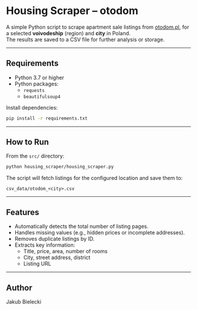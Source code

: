 # Housing Scraper – otodom

A simple Python script to scrape apartment sale listings from [otodom.pl](https://www.otodom.pl), for a selected **voivodeship** (region) and **city** in Poland.  
The results are saved to a CSV file for further analysis or storage.

---

## Requirements

- Python 3.7 or higher
- Python packages:
  - `requests`
  - `beautifulsoup4`

Install dependencies:

```bash
pip install -r requirements.txt
```

---

## How to Run

From the `src/` directory:

```bash
python housing_scraper/housing_scraper.py
```

The script will fetch listings for the configured location and save them to:

```
csv_data/otodom_<city>.csv
```

---

## Features

- Automatically detects the total number of listing pages.
- Handles missing values (e.g., hidden prices or incomplete addresses).
- Removes duplicate listings by ID.
- Extracts key information:
  - Title, price, area, number of rooms
  - City, street address, district
  - Listing URL

---

## Author

Jakub Bielecki